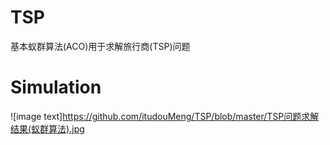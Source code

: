 # TSP
基本蚁群算法(ACO)用于求解旅行商(TSP)问题

# Simulation
![image text]https://github.com/itudouMeng/TSP/blob/master/TSP问题求解结果(蚁群算法).jpg
